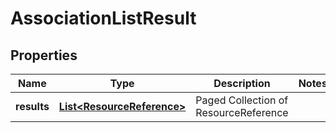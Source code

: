 # AssociationListResult

## Properties
Name | Type | Description | Notes
------------ | ------------- | ------------- | -------------
**results** | [**List&lt;ResourceReference&gt;**](ResourceReference.md) | Paged Collection of ResourceReference | 
